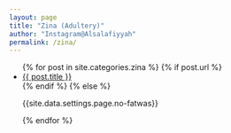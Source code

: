 ```yaml
---
layout: page
title: "Zina (Adultery)"
author: "Instagram@Alsalafiyyah"
permalink: /zina/
---
```


<article class="post">
<ul class="posts">
  {% for post in site.categories.zina %}
    {% if post.url %}
    <li><a href="{{ post.url }}">{{ post.title }}</a>
    </li>
    {% endif %}
    {% else %}
    <p>{{site.data.settings.page.no-fatwas}}</p>
  {% endfor %}
</ul>
</article>
